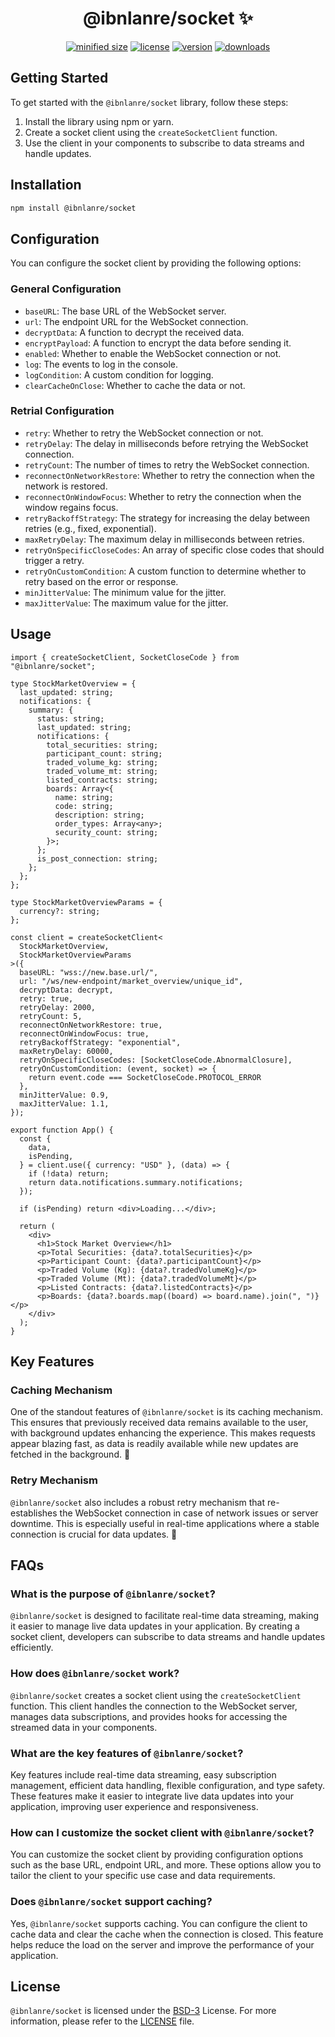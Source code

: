 <h1 align="center">@ibnlanre/socket ✨</h1>

<div align="center">

[![minified size](https://img.shields.io/bundlephobia/min/@ibnlanre/socket)](https://bundlephobia.com/package/@ibnlanre/socket)
[![license](https://img.shields.io/github/license/ibnlanre/socket?label=license)](https://github.com/ibnlanre/socket/blob/main/LICENSE)
[![version](https://img.shields.io/npm/v/@ibnlanre/socket)](https://www.npmjs.com/package/@ibnlanre/socket)
[![downloads](https://img.shields.io/npm/dt/@ibnlanre/socket)](https://www.npmjs.com/package/@ibnlanre/socket)

</div>

## Getting Started

To get started with the `@ibnlanre/socket` library, follow these steps:

1. Install the library using npm or yarn.
2. Create a socket client using the `createSocketClient` function.
3. Use the client in your components to subscribe to data streams and handle updates.

## Installation

```bash
npm install @ibnlanre/socket
```

## Configuration

You can configure the socket client by providing the following options:

### General Configuration

- `baseURL`: The base URL of the WebSocket server.
- `url`: The endpoint URL for the WebSocket connection.
- `decryptData`: A function to decrypt the received data.
- `encryptPayload`: A function to encrypt the data before sending it.
- `enabled`: Whether to enable the WebSocket connection or not.
- `log`: The events to log in the console.
- `logCondition`: A custom condition for logging.
- `clearCacheOnClose`: Whether to cache the data or not.

### Retrial Configuration

- `retry`: Whether to retry the WebSocket connection or not.
- `retryDelay`: The delay in milliseconds before retrying the WebSocket connection.
- `retryCount`: The number of times to retry the WebSocket connection.
- `reconnectOnNetworkRestore`: Whether to retry the connection when the network is restored.
- `reconnectOnWindowFocus`: Whether to retry the connection when the window regains focus.
- `retryBackoffStrategy`: The strategy for increasing the delay between retries (e.g., fixed, exponential).
- `maxRetryDelay`: The maximum delay in milliseconds between retries.
- `retryOnSpecificCloseCodes`: An array of specific close codes that should trigger a retry.
- `retryOnCustomCondition`: A custom function to determine whether to retry based on the error or response.
- `minJitterValue`: The minimum value for the jitter.
- `maxJitterValue`: The maximum value for the jitter.

## Usage

```tsx
import { createSocketClient, SocketCloseCode } from "@ibnlanre/socket";

type StockMarketOverview = {
  last_updated: string;
  notifications: {
    summary: {
      status: string;
      last_updated: string;
      notifications: {
        total_securities: string;
        participant_count: string;
        traded_volume_kg: string;
        traded_volume_mt: string;
        listed_contracts: string;
        boards: Array<{
          name: string;
          code: string;
          description: string;
          order_types: Array<any>;
          security_count: string;
        }>;
      };
      is_post_connection: string;
    };
  };
};

type StockMarketOverviewParams = {
  currency?: string;
};

const client = createSocketClient<
  StockMarketOverview,
  StockMarketOverviewParams
>({
  baseURL: "wss://new.base.url/",
  url: "/ws/new-endpoint/market_overview/unique_id",
  decryptData: decrypt,
  retry: true,
  retryDelay: 2000,
  retryCount: 5,
  reconnectOnNetworkRestore: true,
  reconnectOnWindowFocus: true,
  retryBackoffStrategy: "exponential",
  maxRetryDelay: 60000,
  retryOnSpecificCloseCodes: [SocketCloseCode.AbnormalClosure],
  retryOnCustomCondition: (event, socket) => {
    return event.code === SocketCloseCode.PROTOCOL_ERROR
  },
  minJitterValue: 0.9,
  maxJitterValue: 1.1,
});

export function App() {
  const {
    data,
    isPending,
  } = client.use({ currency: "USD" }, (data) => {
    if (!data) return;
    return data.notifications.summary.notifications;
  });

  if (isPending) return <div>Loading...</div>;

  return (
    <div>
      <h1>Stock Market Overview</h1>
      <p>Total Securities: {data?.totalSecurities}</p>
      <p>Participant Count: {data?.participantCount}</p>
      <p>Traded Volume (Kg): {data?.tradedVolumeKg}</p>
      <p>Traded Volume (Mt): {data?.tradedVolumeMt}</p>
      <p>Listed Contracts: {data?.listedContracts}</p>
      <p>Boards: {data?.boards.map((board) => board.name).join(", ")}</p>
    </div>
  );
}
```

## Key Features

### Caching Mechanism

One of the standout features of `@ibnlanre/socket` is its caching mechanism. This ensures that previously received data remains available to the user, with background updates enhancing the experience. This makes requests appear blazing fast, as data is readily available while new updates are fetched in the background. 🚀

### Retry Mechanism

`@ibnlanre/socket` also includes a robust retry mechanism that re-establishes the WebSocket connection in case of network issues or server downtime. This is especially useful in real-time applications where a stable connection is crucial for data updates. 🔄

## FAQs

### What is the purpose of `@ibnlanre/socket`?
`@ibnlanre/socket` is designed to facilitate real-time data streaming, making it easier to manage live data updates in your application. By creating a socket client, developers can subscribe to data streams and handle updates efficiently.

### How does `@ibnlanre/socket` work?
`@ibnlanre/socket` creates a socket client using the `createSocketClient` function. This client handles the connection to the WebSocket server, manages data subscriptions, and provides hooks for accessing the streamed data in your components.

### What are the key features of `@ibnlanre/socket`?
Key features include real-time data streaming, easy subscription management, efficient data handling, flexible configuration, and type safety. These features make it easier to integrate live data updates into your application, improving user experience and responsiveness.

### How can I customize the socket client with `@ibnlanre/socket`?
You can customize the socket client by providing configuration options such as the base URL, endpoint URL, and more. These options allow you to tailor the client to your specific use case and data requirements.

### Does `@ibnlanre/socket` support caching?
Yes, `@ibnlanre/socket` supports caching. You can configure the client to cache data and clear the cache when the connection is closed. This feature helps reduce the load on the server and improve the performance of your application.

## License

`@ibnlanre/socket` is licensed under the [BSD-3][bsd-3] License. For more information, please refer to the [LICENSE][license] file.

[license]: LICENSE
[bsd-3]: https://opensource.org/license/bsd-3-clause
